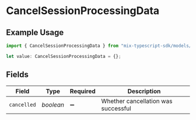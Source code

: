 # CancelSessionProcessingData

## Example Usage

```typescript
import { CancelSessionProcessingData } from "mix-typescript-sdk/models/operations";

let value: CancelSessionProcessingData = {};
```

## Fields

| Field                               | Type                                | Required                            | Description                         |
| ----------------------------------- | ----------------------------------- | ----------------------------------- | ----------------------------------- |
| `cancelled`                         | *boolean*                           | :heavy_minus_sign:                  | Whether cancellation was successful |